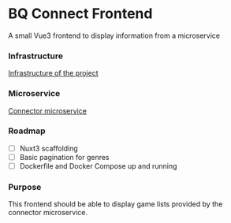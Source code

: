 # BQ Connect Frontend

A small Vue3 frontend to display information from a microservice

### Infrastructure
[Infrastructure of the project](https://github.com/VinceDeslo/bq-connect-infra)

### Microservice
[Connector microservice](https://github.com/VinceDeslo/bq-connect)   

### Roadmap
- [ ] Nuxt3 scaffolding
- [ ] Basic pagination for genres
- [ ] Dockerfile and Docker Compose up and running

### Purpose
This frontend should be able to display game lists provided by the connector microservice.